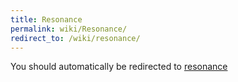 ```yaml
---
title: Resonance
permalink: wiki/Resonance/
redirect_to: /wiki/resonance/
---
```


You should automatically be redirected to [resonance](/wiki/resonance/)
